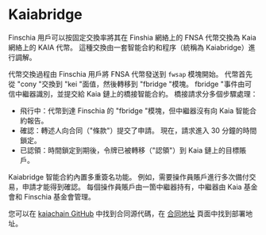 # Kaiabridge

Finschia 用戶可以按固定交換率將其在 Finshia 網絡上的 FNSA 代幣交換為 Kaia 網絡上的 KAIA 代幣。 這種交換由一套智能合約和程序（統稱為 Kaiabridge）進行調解。

代幣交換過程由 Finschia 用戶將 FNSA 代幣發送到 `fwsap` 模塊開始。 代幣首先從 "cony "交換到 "kei "面值，然後轉移到 "fbridge "模塊。 fbridge "事件由可信中繼器識別，並提交給 Kaia 鏈上的橋接智能合約。 橋接請求分多個步驟處理：

- 飛行中：代幣到達 Finschia 的 "fbridge "模塊，但中繼器沒有向 Kaia 智能合約報告。
- 確認：轉述人向合同（"條款"）提交了申請。 現在，請求進入 30 分鐘的時間鎖定。
- 已認領：時間鎖定到期後，令牌已被轉移（"認領"）到 Kaia 鏈上的目標賬戶。

Kaiabridge 智能合約內置多重簽名功能。 例如，需要操作員賬戶進行多次備付交易，申請才能得到確認。 每個操作員賬戶由一箇中繼器持有，中繼器由 Kaia 基金會和 Finschia 基金會管理。

您可以在 [kaiachain GitHub](https://github.com/kaiachain/kaia/tree/dev/contracts/contracts/system_contracts/kaiabridge) 中找到合同源代碼，在 [合同地址](https://docs.kaia.io/references/contract-addresses/) 頁面中找到部署地址。
